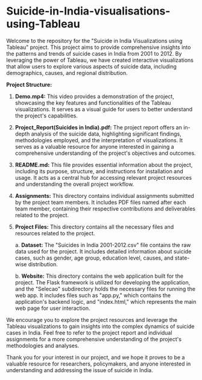 # Suicide-in-India-visualisations-using-Tableau

Welcome to the repository for the "Suicide in India Visualizations using Tableau" project. This project aims to provide comprehensive insights into the patterns and trends of suicide cases in India from 2001 to 2012. By leveraging the power of Tableau, we have created interactive visualizations that allow users to explore various aspects of suicide data, including demographics, causes, and regional distribution.

**Project Structure:**

1. **Demo.mp4:** This video provides a demonstration of the project, showcasing the key features and functionalities of the Tableau visualizations. It serves as a visual guide for users to better understand the project's capabilities.

2. **Project_Report(Suicides in India).pdf:** The project report offers an in-depth analysis of the suicide data, highlighting significant findings, methodologies employed, and the interpretation of visualizations. It serves as a valuable resource for anyone interested in gaining a comprehensive understanding of the project's objectives and outcomes.

3. **README.md:** This file provides essential information about the project, including its purpose, structure, and instructions for installation and usage. It acts as a central hub for accessing relevant project resources and understanding the overall project workflow.

4. **Assignments:** This directory contains individual assignments submitted by the project team members. It includes PDF files named after each team member, containing their respective contributions and deliverables related to the project.

5. **Project Files:** This directory contains all the necessary files and resources related to the project.

    a. **Dataset:** The "Suicides in India 2001-2012.csv" file contains the raw data used for the project. It includes detailed information about suicide cases, such as gender, age group, education level, causes, and state-wise distribution.

    b. **Website:** This directory contains the web application built for the project. The Flask framework is utilized for developing the application, and the "Selecao" subdirectory holds the necessary files for running the web app. It includes files such as "app.py," which contains the application's backend logic, and "index.html," which represents the main web page for user interaction.

We encourage you to explore the project resources and leverage the Tableau visualizations to gain insights into the complex dynamics of suicide cases in India. Feel free to refer to the project report and individual assignments for a more comprehensive understanding of the project's methodologies and analyses.

Thank you for your interest in our project, and we hope it proves to be a valuable resource for researchers, policymakers, and anyone interested in understanding and addressing the issue of suicide in India.
